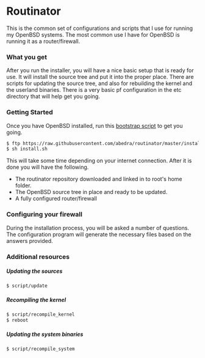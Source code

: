# Routinator

This is the common set of configurations and scripts that I use for
running my OpenBSD systems. The most common use I have for OpenBSD is
running it as a router/firewall.

### What you get

After you run the installer, you will have a nice basic setup that is
ready for use.  It will install the source tree and put it into the
proper place.  There are scripts for updating the source tree, and
also for rebuilding the kernel and the userland binaries.  There is a
very basic pf configuration in the etc directory that will help get
you going.

### Getting Started

Once you have OpenBSD installed, run this
[bootstrap script](https://github.com/abedra/routinator/raw/master/install.sh)
to get you going.

```sh
$ ftp https://raw.githubusercontent.com/abedra/routinator/master/install.sh
$ sh install.sh
```

This will take some time depending on your internet connection.  After
it is done you will have the following.

* The routinator repository downloaded and linked in to root's home folder.
* The OpenBSD source tree in place and ready to be updated.
* A fully configured router/firewall

### Configuring your firewall

During the installation process, you will be asked a number of
questions. The configuration program will generate the necessary files
based on the answers provided.

### Additional resources

##### Updating the sources

```sh
$ script/update
```

##### Recompiling the kernel

```sh
$ script/recompile_kernel
$ reboot
```

##### Updating the system binaries

```sh
$ script/recompile_system
```
